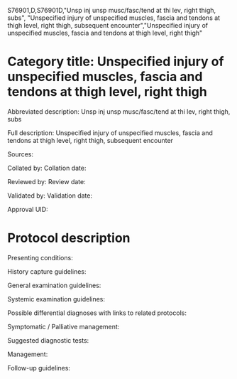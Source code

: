 S76901,D,S76901D,"Unsp inj unsp musc/fasc/tend at thi lev, right thigh, subs", "Unspecified injury of unspecified muscles, fascia and tendons at thigh level, right thigh, subsequent encounter","Unspecified injury of unspecified muscles, fascia and tendons at thigh level, right thigh"
# Category title: Unspecified injury of unspecified muscles, fascia and tendons at thigh level, right thigh

Abbreviated description: Unsp inj unsp musc/fasc/tend at thi lev, right thigh, subs

Full description: Unspecified injury of unspecified muscles, fascia and tendons at thigh level, right thigh, subsequent encounter

Sources:

Collated by:
Collation date:

Reviewed by:
Review date:

Validated by:
Validation date:

Approval UID:

# Protocol description

Presenting conditions:

History capture guidelines:

General examination guidelines:

Systemic examination guidelines:

Possible differential diagnoses with links to related protocols:

Symptomatic / Palliative management:

Suggested diagnostic tests:

Management:

Follow-up guidelines:
